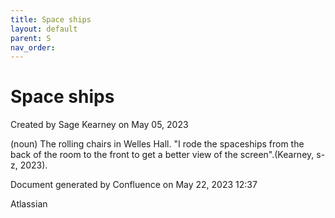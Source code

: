 ```yaml
---
title: Space ships
layout: default
parent: S
nav_order:
---
```


# Space ships

Created by  Sage Kearney on May 05, 2023

(noun) The rolling chairs in Welles Hall. &quot;I rode the spaceships from the back of the room to the front to get a better view of the screen&quot;.(Kearney, s-z, 2023).

Document generated by Confluence on May 22, 2023 12:37

Atlassian
